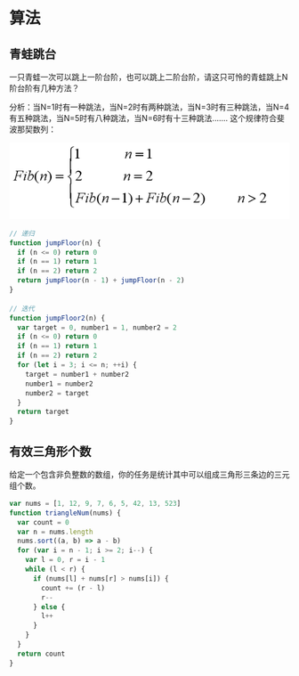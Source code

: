 # 算法

## 青蛙跳台

一只青蛙一次可以跳上一阶台阶，也可以跳上二阶台阶，请这只可怜的青蛙跳上N阶台阶有几种方法？

分析：当N=1时有一种跳法，当N=2时有两种跳法，当N=3时有三种跳法，当N=4有五种跳法，当N=5时有八种跳法，当N=6时有十三种跳法....... 这个规律符合斐波那契数列：

![img](算法.assets/20180523105137756)

```js
// 递归
function jumpFloor(n) {
  if (n <= 0) return 0
  if (n == 1) return 1
  if (n == 2) return 2
  return jumpFloor(n - 1) + jumpFloor(n - 2)
}

// 迭代
function jumpFloor2(n) {
  var target = 0, number1 = 1, number2 = 2
  if (n <= 0) return 0
  if (n == 1) return 1
  if (n == 2) return 2
  for (let i = 3; i <= n; ++i) {
    target = number1 + number2
    number1 = number2
    number2 = target
  }
  return target
}
```



## 有效三角形个数

给定一个包含非负整数的数组，你的任务是统计其中可以组成三角形三条边的三元组个数。

```js
var nums = [1, 12, 9, 7, 6, 5, 42, 13, 523]
function triangleNum(nums) {
  var count = 0
  var n = nums.length
  nums.sort((a, b) => a - b)
  for (var i = n - 1; i >= 2; i--) {
    var l = 0, r = i - 1
    while (l < r) {
      if (nums[l] + nums[r] > nums[i]) {
        count += (r - l)
        r--
      } else {
        l++
      }
    }
  }
  return count
}
```

